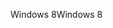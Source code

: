 <span data-ttu-id="2140b-101">Windows 8</span><span class="sxs-lookup"><span data-stu-id="2140b-101">Windows 8</span></span>